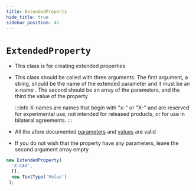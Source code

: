```yaml
---
title: ExtendedProperty
hide_title: true
sidebar_position: 45
---
```


# `ExtendedProperty`

* This class is for creating extended properties

* This class should be called with three arguments. The first argument, a string, should be the name of the extended parameter and it must be an x-name . The second should be an array of the parameters, and the third the value of the property

  :::info
  X-names are names that begin with "x-" or "X-" and are reserved for experimental use, not intended for released products, or for use in bilateral agreements.
  :::

* All the afore documented [parameters](/documentation/parameters/intro) and [values](/documentation/values/intro) are valid

* If you do not wish that the property have any parameters, leave the second argument array empty

```js
new ExtendedProperty(
  'X-CAR',
  [],
  new TextType('Volvo')
 );
```


